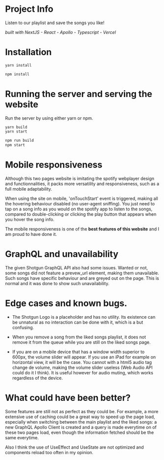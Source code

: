 # Project Info
Listen to our playlist and save the songs you like!

*built with NextJS - React - Apollo - Typescript - Vercel*

# Installation
```bash
yarn install
```
```bash
npm install
```

# Running the server and serving the website

Run the server by using either yarn or npm.
```bash
yarn build
yarn start
```
```bash
npm run build
npm start
```

# Mobile responsiveness
Although this two pages website is imitating the spotify webplayer design and functionnalities, it packs more versatility and responsiveness, such as a full mobile adaptability.

When using the site on mobile, 'onTouchStart' event is triggered, making all the hovering behaviour disabled (no user-agent sniffing).
You just need to tap on a song info as you would on the spotify app to listen to the songs, compared to double-clicking or clicking the play button that appears when you hover the song info.

The mobile responsiveness is one of the **best features of this website** and I am proud to have done it.

# GraphQL and unavailability
The given Shotgun GraphQL API also had some issues. Wanted or not, some songs did not feature a prevew_url element, making them unavailable. Such songs have specific behaviour and are greyed out on the page. This is normal and it was done to show such unavailability.

# Edge cases and known bugs.
- The Shotgun Logo is a placeholder and has no utility. Its existence can be unnatural as no interaction can be done with it, which is a but confusing.

- When you remove a song from the liked songs playlist, it does not remove it from the queue while you are still on the liked songs page.

- If you are on a mobile device that has a window width superior to 600px, the volume slider will appear. If you use an iPad for example on horizontal view, it will be the case. You cannot with a html5 audio tag change de volume, making the volume slider useless (Web Audio API could do it I think). It is useful however for audio muting, which works regardless of the device.

# What could have been better?
Some features are still not as perfect as they could be. For example, a more extensive use of caching could be a great way to speed up the page load, especially when switching between the main playlist and the liked songs: a new GraphQL Apollo Client is created and a query is made everytime on of these two pages load, even though the information fetched should be the same everytime.

Also I think the use of UseEffect and UseState are not optimized and components reload too often in my opinion.

